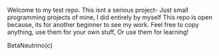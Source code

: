 Welcome to my test repo.
This isnt a serious project- Just small programming projects of mine, I did entirely by myself
This repo is open because, its for another beginner to see my work.
Feel free to copy anything, use them for your own stuff, Or use them for learning!

BetaNeutrino(c)
